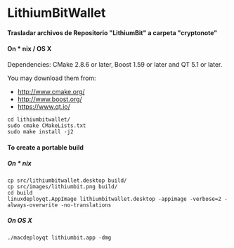 # LithiumBitWallet

#### Trasladar archivos de Repositorio "LithiumBit" a carpeta "cryptonote"
#### On * nix / OS X

Dependencies: CMake 2.8.6 or later, Boost 1.59 or later and QT 5.1 or later.

You may download them from:

* http://www.cmake.org/
* http://www.boost.org/
* https://www.qt.io/

```
cd lithiumbitwallet/
sudo cmake CMakeLists.txt
sudo make install -j2

```

#### To create a portable build

##### On * nix

```
cp src/lithiumbitwallet.desktop build/
cp src/images/lithiumbit.png build/
cd build
linuxdeployqt.AppImage lithiumbitwallet.desktop -appimage -verbose=2 -always-overwrite -no-translations
```

##### On OS X

```
./macdeployqt lithiumbit.app -dmg
```

